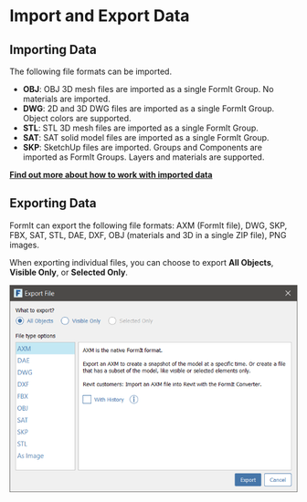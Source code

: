 # Import and Export Data

## Importing Data

The following file formats can be imported.

* **OBJ**: OBJ 3D mesh files are imported as a single FormIt Group. No materials are imported.
* **DWG**: 2D and 3D DWG files are imported as a single FormIt Group. Object colors are supported.
* **STL**:  STL 3D mesh files are imported as a single FormIt Group.
* **SAT**: SAT solid model files are imported as a single FormIt Group.
* **SKP**: SketchUp files are imported. Groups and Components are imported as FormIt Groups. Layers and materials are supported. 

[**Find out more about how to work with imported data**](../building-the-farnsworth-house/part-i/import-export-and-content-library.md)

## Exporting Data

FormIt can export the following file formats: AXM \(FormIt file\), DWG, SKP, FBX, SAT, STL, DAE, DXF, OBJ \(materials and 3D in a single ZIP file\), PNG images.

When exporting individual files, you can choose to export **All Objects**, **Visible Only**, or **Selected Only**.

![](../.gitbook/assets/export_window.png)

